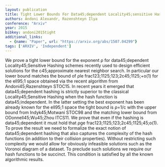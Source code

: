 ```yaml
---
layout: publication
title: Tight Lower Bounds For Data45;dependent Locality45;sensitive Hashing
authors: Andoni Alexandr, Razenshteyn Ilya
conference: "Arxiv"
year: 2015
bibkey: andoni2015tight
additional_links:
  - {name: "Paper", url: "https://arxiv.org/abs/1507.04299"}
tags: ['ARXIV', 'Independent']
---
```

We prove a tight lower bound for the exponent ρ for data45;dependent Locality45;Sensitive Hashing schemes recently used to design efficient solutions for the c45;approximate nearest neighbor search. In particular our lower bound matches the bound of ρle frac123;1125;123;2c45;1125;+o(1) for the ell95;1 space obtained via the recent algorithm from Andoni45;Razenshteyn STOC15. In recent years it emerged that data45;dependent hashing is strictly superior to the classical Locality45;Sensitive Hashing when the hash function is data45;independent. In the latter setting the best exponent has been already known for the ell95;1 space the tight bound is ρ=1/c with the upper bound from Indyk45;Motwani STOC98 and the matching lower bound from ODonnell45;Wu45;Zhou ITCS11. We prove that even if the hashing is data45;dependent it must hold that ρge frac123;1125;123;2c45;1125;45;o(1). To prove the result we need to formalize the exact notion of data45;dependent hashing that also captures the complexity of the hash functions (in addition to their collision properties). Without restricting such complexity we would allow for obviously infeasible solutions such as the Voronoi diagram of a dataset. To preclude such solutions we require our hash functions to be succinct. This condition is satisfied by all the known algorithmic results.
